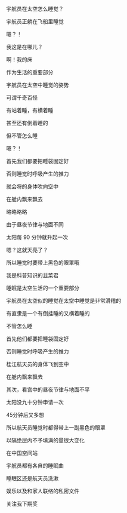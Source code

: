 宇航员在太空怎么睡觉？



宇航员正躺在飞船里睡觉

嗯？！

我这是在哪儿？

啊！我的床

作为生活的重要部分

宇航员在太空中睡觉的姿势

可谓千奇百怪

有站着睡，有横着睡

甚至还有倒着睡的

但不管怎么睡

嗯？！

首先我们都要把睡袋固定好

否则睡觉时呼吸产生的推力

就会将的身体吹向空中

在舱内飘来飘去

略略略略

由于昼夜节律与地面不同

太阳每 90 分钟就升起一次

嗯？这就天亮了？

所以睡觉时要带上黑色的眼罩哦

我是科普知识的韭菜君



睡眠是太空生活的一个重要部分

宇航员在太空似的睡觉在太空中睡觉是非常滑稽的

有直隶是一个有倒挂睡的又横着睡的

不管怎么睡

首先他们都要把睡袋固定好

否则睡觉时呼吸产生的推力

桂江航天员的身体飞到空中

在舱内飘来飘去

其次，看宫中的昼夜节律与地面不平

太阳没九十分钟申请一次

45分钟后又多想

所以航天员睡觉时都得带上一副黑色的眼罩

以隔绝层内不予填满的量很大变化

在中国空间站

宇航员都有各自的睡眠曲

睡眠区还是航天员洗漱

娱乐以及和家人联络的私密文件

关注我下期奖


